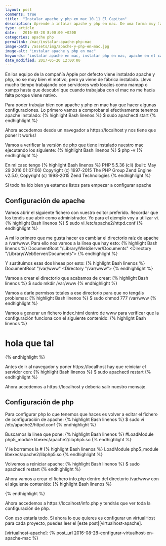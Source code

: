 ```yaml
---
layout: post
comments: true
title:  "Instalar apache y php en mac 10.11 El Capitan"
description: Aprende a intalar apache y php en mac. De una forma muy facil tendremos apache y php en nuestro mac de forma nativa.
type: article
date:   2016-08-28 8:00:00 +0200
categories: apache php
permalink: /mac/instalar-apache-php-mac
image-path: /assets/img/apache-y-php-en-mac.jpg
image-alt: "instalar apache y php en mac"
keywords: "instalar apache en mac, instalar php en mac, apache en el capitan, php en el capitan, instalacion apache en el capitan, instalacion php en el capitan, apache php nativo mac"
date_modified: 2017-05-20 12:00:00
---
```

En los equipo de la compañía Apple por defecto viene instalado apache y php,
no se muy bien el motivo, pero ya viene de fábrica instalado. Llevo mucho tiempo
trabajando con servidores web locales como mampp o xampp hasta que descubrí que cuando
trabajaba con el mac no me hacía falta porque viene nativo.

Para poder trabajar bien con apache y php en mac hay que hacer algunas configuraciones.
Lo primero vamos a comprobar si efectivamente tenemos apache instalado:
{% highlight Bash linenos %}
$ sudo apachectl start
{% endhighlight %}

Ahora accedemos desde un navegador a https://localhost y nos tiene que poner It works!

Vamos a verificar la versión de php que tiene instalado nuestro mac ejecutando los siguiente:
{% highlight Bash linenos %}
$ php -v
{% endhighlight %}

En mi caso tengo
{% highlight Bash linenos %}
PHP 5.5.36 (cli) (built: May 29 2016 01:07:06)
Copyright (c) 1997-2015 The PHP Group
Zend Engine v2.5.0, Copyright (c) 1998-2015 Zend Technologies
{% endhighlight %}

Si todo ha ido bien ya estamos listos para empezar a configurar apache

## Configuración de apache

Vamos abrir el siguiente fichero con vuestro editor preferido. Recordar que los tenéis que abrir
como administrador. Yo para el ejemplo voy a utilizar vi.
{% highlight Bash linenos %}
$ sudo vi /etc/apache2/httpd.conf
{% endhighlight %}

A mi lo primero que me gusta hacer es cambiar el directorio raíz de apache a /var/www.
Para ello nos vamos a la línea que hay esto:
{% highlight Bash linenos %}
DocumentRoot "/Library/WebServer/Documents"
<Directory "/Library/WebServer/Documents">
{% endhighlight %}

Y sustituimos esas dos líneas por esto:
{% highlight Bash linenos %}
DocumentRoot "/var/www"
<Directory "/var/www">
{% endhighlight %}

Vamos a crear el directorio que acabamos de crear:
{% highlight Bash linenos %}
$ sudo mkdir /var/www
{% endhighlight %}

Vamos a darle permisos totales a ese directorio para que no tengáis problemas:
{% highlight Bash linenos %}
$ sudo chmod 777 /var/www
{% endhighlight %}

Vamos a generar un fichero index.html dentro de www para verificar que la
configuración funciona con el siguiente contenido:
{% highlight Bash linenos %}
<h1>hola que tal</h1>
{% endhighlight %}

Antes de ir al navegador y poner https://localhost hay que reiniciar el servidor con:
{% highlight Bash linenos %}
$ sudo apachectl restart
{% endhighlight %}

Ahora accedemos a https://localhost y debería salir nuestro mensaje.

## Configuración de php

Para configurar php lo que tenemos que haces es volver a editar el fichero
de configuración de apache:
{% highlight Bash linenos %}
$ sudo vi /etc/apache2/httpd.conf
{% endhighlight %}

Buscamos la linea que pone:
{% highlight Bash linenos %}
#LoadModule php5_module libexec/apache2/libphp5.so
{% endhighlight %}

Y le borramos la #
{% highlight Bash linenos %}
LoadModule php5_module libexec/apache2/libphp5.so
{% endhighlight %}

Volvemos a reiniciar apache:
{% highlight Bash linenos %}
$ sudo apachectl restart
{% endhighlight %}

Ahora vamos a crear el fichero info.php dentro del directorio /var/www con el
siguiente contenido:
{% highlight Bash linenos %}
<?php
phpinfo();
?>
{% endhighlight %}

Ahora accedemos a https://localhost/info.php y tendrás que ver toda la configuración
de php.

Con eso estaría todo. Si ahora lo que quieres es configurar un virtualHost para
cada proyecto, puedes leer el [este post][virtualhost-apache].

[virtualhost-apache]: {% post_url 2016-08-28-configurar-virtualhost-en-apache-mac %}